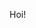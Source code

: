 Hoi!
<!---
<p align="center">
    <img src="https://media.giphy.com/media/8ynOqCkWDpf5C/giphy.gif" />
</p>
-->
